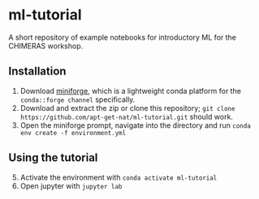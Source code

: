# ml-tutorial
A short repository of example notebooks for introductory ML for the CHIMERAS workshop.

## Installation
1) Download [miniforge](https://conda-forge.org/miniforge/), which is a lightweight conda platform for the ```conda::forge channel``` specifically.
2) Download and extract the zip or clone this repository; ```git clone https://github.com/apt-get-nat/ml-tutorial.git``` should work.
3) Open the miniforge prompt, navigate into the directory and run ```conda env create -f environment.yml```

## Using the tutorial
5) Activate the environment with ```conda activate ml-tutorial```
6) Open jupyter with ```jupyter lab```
